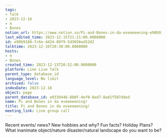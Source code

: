 ```yaml
---
tags:
- Talk
- 2023-12-16
- π
- Bones
notion_url: https://www.notion.so/Pi-and-Bones-in-da-eveeeeening-e90b9188fc6e4d2489f95d3656ed52d2
last_edited_time: 2023-12-15T21:21:00.0000000
id: e90b9188-fc6e-4d24-89f9-5d3656ed52d2
talktime: 2023-12-16T20:30:00.0000000
hosts:
- π
- Bones
created_time: 2023-12-15T20:52:00.0000000
platform: Line Live Talk
parent_type: database_id
language_level: No limit
archived: false
indexDate: 2023-12-16
object: page
parent_database_id: e9339446-880f-4ef0-8ad7-8ad1f507dded
name: Pi and Bones in da eveeeeening!
title: Pi and Bones in da eveeeeening!
meeting_link: Line group call
---
```



Recent events/ news?
New hobbies and why?
Fun facts? 
Holiday Plans?
What inanimate object/nature disaster/natural landscape do you want to be?























